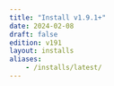 ```yaml
---
title: "Install v1.9.1+"
date: 2024-02-08
draft: false
edition: v191
layout: installs
aliases:
    - /installs/latest/
---
```


